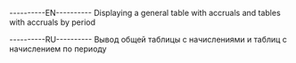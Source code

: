 ----------EN----------
Displaying a general table with accruals and tables with accruals by period

----------RU----------
Вывод общей таблицы с начислениями и таблиц с начислением по периоду